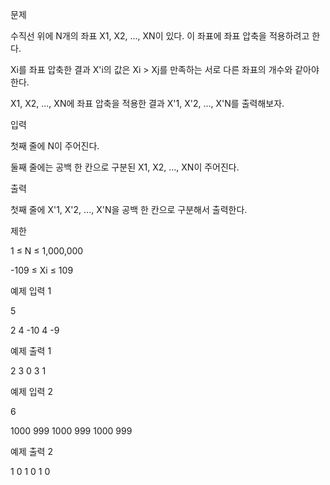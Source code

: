 문제

수직선 위에 N개의 좌표 X1, X2, ..., XN이 있다. 이 좌표에 좌표 압축을 적용하려고 한다.

Xi를 좌표 압축한 결과 X'i의 값은 Xi > Xj를 만족하는 서로 다른 좌표의 개수와 같아야 한다.

X1, X2, ..., XN에 좌표 압축을 적용한 결과 X'1, X'2, ..., X'N를 출력해보자.

입력

첫째 줄에 N이 주어진다.

둘째 줄에는 공백 한 칸으로 구분된 X1, X2, ..., XN이 주어진다.

출력

첫째 줄에 X'1, X'2, ..., X'N을 공백 한 칸으로 구분해서 출력한다.

제한

1 ≤ N ≤ 1,000,000

-109 ≤ Xi ≤ 109

예제 입력 1

5

2 4 -10 4 -9

예제 출력 1

2 3 0 3 1

예제 입력 2

6

1000 999 1000 999 1000 999

예제 출력 2

1 0 1 0 1 0